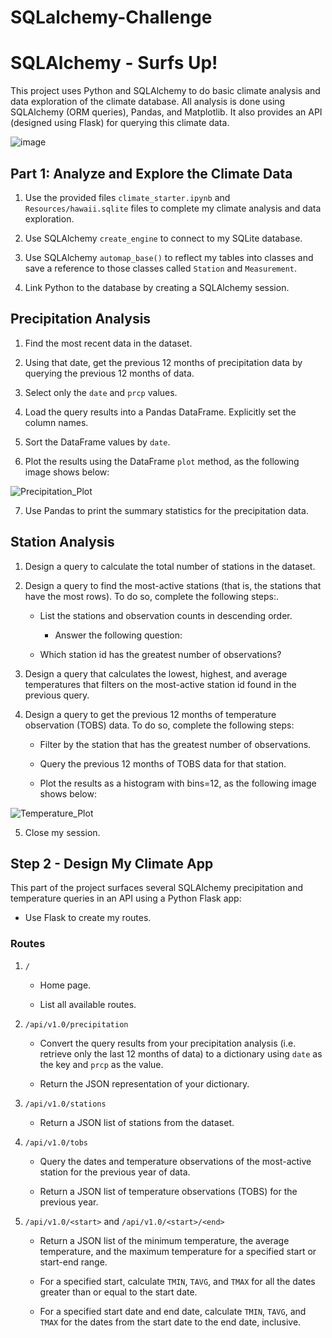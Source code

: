 # SQLalchemy-Challenge

# SQLAlchemy - Surfs Up!
This project uses Python and SQLAlchemy to do basic climate analysis and data exploration of the climate database. All analysis is done using SQLAlchemy (ORM queries), Pandas, and Matplotlib. It also provides an API (designed using Flask) for querying this climate data.

![image](https://user-images.githubusercontent.com/120751287/235059372-eca91314-8671-4224-a70a-3b8280550c8a.png)

## Part 1: Analyze and Explore the Climate Data

1. Use the provided files `climate_starter.ipynb` and `Resources/hawaii.sqlite` files to complete my climate analysis and data exploration.

2. Use SQLAlchemy `create_engine` to connect to my SQLite database.

3. Use SQLAlchemy `automap_base()` to reflect my tables into classes and save a reference to those classes called `Station` and `Measurement`.

4. Link Python to the database by creating a SQLAlchemy session.

## Precipitation Analysis

1. Find the most recent data in the dataset. 

2. Using that date, get the previous 12 months of precipitation data by querying the previous 12 months of data.

3. Select only the `date` and `prcp` values.

4. Load the query results into a Pandas DataFrame. Explicitly set the column names.

5. Sort the DataFrame values by `date`.

6. Plot the results using the DataFrame `plot` method, as the following image shows below:

 ![Precipitation_Plot](https://user-images.githubusercontent.com/120751287/235060620-bcc95f5d-c479-4236-a0bc-b13d0fdb97f0.png)

7. Use Pandas to print the summary statistics for the precipitation data.

## Station Analysis

1. Design a query to calculate the total number of stations in the dataset.

2. Design a query to find the most-active stations (that is, the stations that have the most rows). To do so, complete the following steps:.

    * List the stations and observation counts in descending order.

      * Answer the following question: 
  
    * Which station id has the greatest number of observations?

3. Design a query that calculates the lowest, highest, and average temperatures that filters on the most-active station id found in the previous query.

4. Design a query to get the previous 12 months of temperature observation (TOBS) data. To do so, complete the following steps:

    * Filter by the station that has the greatest number of observations.

    * Query the previous 12 months of TOBS data for that station.

    * Plot the results as a histogram with bins=12, as the following image shows below:
    
![Temperature_Plot](https://user-images.githubusercontent.com/120751287/235062158-376e9b7a-c2dd-4900-b0dc-fa602e7e7f21.png)

5. Close my session.

## Step 2 - Design My Climate App
This part of the project surfaces several SQLAlchemy precipitation and temperature queries in an API using a Python Flask app:

* Use Flask to create my routes.

### Routes

1. `/`

    * Home page.

    * List all available routes.

2. `/api/v1.0/precipitation`

    * Convert the query results from your precipitation analysis (i.e. retrieve only the last 12 months of data) to a dictionary using `date` as the key and `prcp` as the value.

    * Return the JSON representation of your dictionary.

3. `/api/v1.0/stations`

    * Return a JSON list of stations from the dataset.

4. `/api/v1.0/tobs`
  
    * Query the dates and temperature observations of the most-active station for the previous year of data.
  
    * Return a JSON list of temperature observations (TOBS) for the previous year.

5. `/api/v1.0/<start>` and `/api/v1.0/<start>/<end>`

    * Return a JSON list of the minimum temperature, the average temperature, and the maximum temperature for a specified start or start-end range.

    * For a specified start, calculate  `TMIN`, `TAVG`, and `TMAX` for all the dates greater than or equal to the start date.

    * For a specified start date and end date, calculate  `TMIN`, `TAVG`, and `TMAX` for the dates from the start date to the end date, inclusive.
